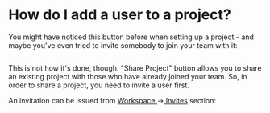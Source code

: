 # How do I add a user to a project?

You might have noticed this button before when setting up a project - and maybe you've even tried to invite somebody to join your team with it:

<figure><img src="https://downloads.intercomcdn.com/i/o/607954760/dec8b9ac23a08dc6c5d6cacf/image.png" alt=""><figcaption></figcaption></figure>

This is not how it's done, though. "Share Project" button allows you to share an existing project with those who have already joined your team. So, in order to share a project, you need to invite a user first.

An invitation can be issued from [Workspace ](https://app.qase.io/workspace/invites)→[ Invites](https://app.qase.io/workspace/invites) section:

<figure><img src="https://qase.intercom-attachments-7.com/i/o/597196562/a2bb97769ea60625e863e272/OYqYUf1-yF9FrIEUu1Y7Nshz9MAoREGhxsv-HNEdoFTwBv4gZzkzI7BrtQ8q__Ngfs0pX567iukhvLQBRFCCDpijSAW_bUNmkDCPIZIkafAcuCI18oSe2yAKA7C3JPLJD7YD1X9PJwCAOaj1uaSus-w4YfPhBapg2XwiZN8Qa9c_tP9OY_WYwwziVg" alt=""><figcaption></figcaption></figure>
